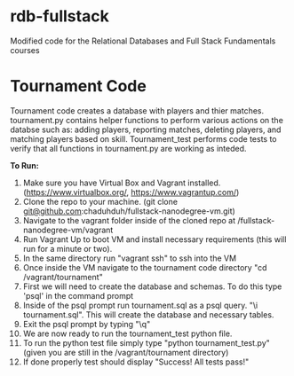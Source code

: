 rdb-fullstack
=============

Modified code for the Relational Databases and Full Stack Fundamentals courses

Tournament Code
===============

Tournament code creates a database with players and thier matches. tournament.py contains helper functions to perform various actions on the databse such as: adding players, reporting matches, deleting players, and matching players based on skill. Tournament_test performs code tests to verify that all functions in tournament.py are working as inteded.

<b>To Run:</b><br />
1. Make sure you have Virtual Box and Vagrant installed. (https://www.virtualbox.org/, https://www.vagrantup.com/)<br />
2. Clone the repo to your machine. (git clone git@github.com:chaduhduh/fullstack-nanodegree-vm.git) <br />
3. Navigate to the vagrant folder inside of the cloned repo at /fullstack-nanodegree-vm/vagrant<br />
4. Run Vagrant Up to boot VM and install necessary requirements (this will run for a minute or two).<br />
5. In the same directory run "vagrant ssh" to ssh into the VM<br />
6. Once inside the VM navigate to the tournament code directory "cd /vagrant/tournament"<br />
7. First we will need to create the database and schemas. To do this type 'psql' in the command prompt<br />
8. Inside of the psql prompt run tournament.sql as a psql query. "\i tournament.sql". This will create the database and necessary tables.<br />
9. Exit the psql prompt by typing "\q"<br />
10. We are now ready to run the tournament_test python file. <br />
11. To run the python test file simply type "python tournament_test.py" (given you are still in the /vagrant/tournament directory)<br />
12. If done properly test should display "Success!  All tests pass!"<br />



